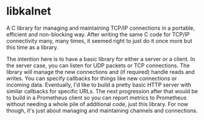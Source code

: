 # libkalnet

A C library for managing and maintaining TCP/IP connections in a
portable, efficient and non-blocking way.
After writing the same C code for TCP/IP connectivity many, many
times, it seemed right to just do it once more but this time as a
library.

The intention here is to have a basic library for either a server
or a client.
In the server case, you can listen for UDP packets or TCP connections.
The library will manage the new connections and (if required) handle
reads and writes.
You can specify callbacks for things like new connections or incoming
data.
Eventually, I'd like to build a pretty basic HTTP server with similar
callbacks for specific URLs.
The next progression after that would be to build in a Prometheus
client so you can report metrics to Prometheus without needing a
whole pile of additional code, just this library.
For now though, it's just about managing and maintaining channels
and connections.
